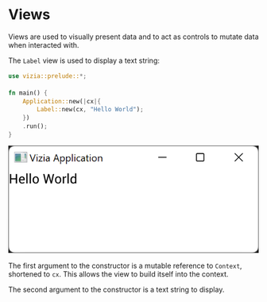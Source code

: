 # Views
Views are used to visually present data and to act as controls to mutate data when interacted with.

The `Label` view is used to display a text string:

```rust
use vizia::prelude::*;

fn main() {
    Application::new(|cx|{
        Label::new(cx, "Hello World");
    })
    .run();
}
```
![A window with a label showing 'Hello World' in black text.](../img/label.png)

The first argument to the constructor is a mutable reference to `Context`, shortened to `cx`. This allows the view to build itself into the context.

The second argument to the constructor is a text string to display.



